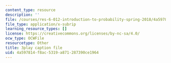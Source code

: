 ```yaml
---
content_type: resource
description: ''
file: /courses/res-6-012-introduction-to-probability-spring-2018/4a597814f8ac5319a871287390ce1964_P5rZKt3SgNM.vtt
file_type: application/x-subrip
learning_resource_types: []
license: https://creativecommons.org/licenses/by-nc-sa/4.0/
ocw_type: OCWFile
resourcetype: Other
title: 3play caption file
uid: 4a597814-f8ac-5319-a871-287390ce1964
---
```

